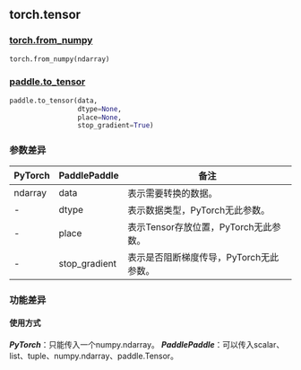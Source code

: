 ## torch.tensor
### [torch.from_numpy](https://pytorch.org/docs/stable/generated/torch.from_numpy.html?highlight=from_numpy#torch.from_numpy)

```python
torch.from_numpy(ndarray)
```

### [paddle.to_tensor](https://www.paddlepaddle.org.cn/documentation/docs/zh/api/paddle/to_tensor_cn.html#to-tensor)

```python
paddle.to_tensor(data,
                 dtype=None,
                 place=None,
                 stop_gradient=True)
```

### 参数差异
| PyTorch       | PaddlePaddle | 备注                                                   |
| ------------- | ------------ | ------------------------------------------------------ |
| ndarray       | data        | 表示需要转换的数据。                                     |
| -             | dtype       | 表示数据类型，PyTorch无此参数。               |
| -        | place         | 表示Tensor存放位置，PyTorch无此参数。                   |
| -        | stop_gradient            | 表示是否阻断梯度传导，PyTorch无此参数。                   |

### 功能差异

#### 使用方式
***PyTorch***：只能传入一个numpy.ndarray。
***PaddlePaddle***：可以传入scalar、list、tuple、numpy.ndarray、paddle.Tensor。
